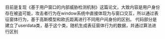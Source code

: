 目前是复现《基于用户窗口的内部威胁检测机制》这篇论文，大致内容是用户身份存在被盗可能，攻击者行为在window系统中直接体现为与窗口交互，所以通过表征窗体行为，基于高斯模型和欧氏距离进行不同用户间身份的区别。
代码部分是建立了userdata类，基于这个类，随机生成表征窗体行为的数据，并通过算法进行区别
